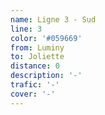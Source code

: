 ```yaml
---
name: Ligne 3 - Sud
line: 3
color: '#059669'
from: Luminy
to: Joliette
distance: 0
description: '-'
trafic: '-'
cover: '-'
---
```

